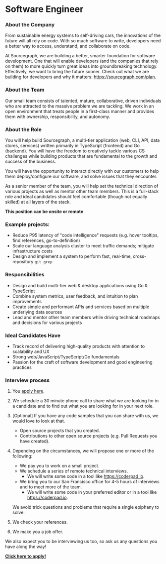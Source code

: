 # Software Engineer

### About the Company

From sustainable energy systems to self-driving cars, the innovations of the future will all rely on code. With so much software to write, developers need a better way to access, understand, and collaborate on code.

At Sourcegraph, we are building a better, smarter foundation for software development. One that will enable developers (and the companies that rely on them) to more quickly turn great ideas into groundbreaking technology. Effectively, we want to bring the future sooner.
Check out what we are building for developers and why it matters: https://sourcegraph.com/plan.

### About the Team

Our small team consists of talented, mature, collaborative, driven individuals who are attracted to the massive problem we are tackling. We work in an open environment that treats people in a first-class manner and provides them with ownership, responsibility, and autonomy.

### About the Role

You will help build Sourcegraph, a multi-tier application (web, CLI, API, data stores, services) written primarily in TypeScript (frontend) and Go (backend). You will have the freedom to creatively tackle various CS challenges while building products that are fundamental to the growth and success of the business.

You will have the opportunity to interact directly with our customers to help them deploy/configure our software, and solve issues that they encounter.

As a senior member of the team, you will help set the technical direction of various projects as well as mentor other team members. This is a full-stack role and ideal candidates should feel comfortable (though not equally skilled) at all layers of the stack.

**This position can be onsite or remote**

### Example projects:

- Reduce P95 latency of "code intelligence" requests (e.g. hover tooltips, find references, go-to-definition)
- Scale our language analysis cluster to meet traffic demands; mitigate infrastructure costs
- Design and implement a system to perform fast, real-time, cross-repository `git grep`

### Responsibilities

- Design and build multi-tier web & desktop applications using Go & TypeScript
- Combine system metrics, user feedback, and intuition to plan improvements
- Create simple and performant APIs and services based on multiple underlying data sources
- Lead and mentor other team members while driving technical roadmaps and decisions for various projects

### Ideal Candidates Have

- Track record of delivering high-quality products with attention to scalability and UX
- Strong web/JavaScript/TypeScript/Go fundamentals
- Passion for the craft of software development and good engineering practices

### Interview process

1.  You [apply here](https://hire.withgoogle.com/public/jobs/sourcegraphcom/view/P_AAAAAADAAADP_pY7jAAAXU).
2.  We schedule a 30 minute phone call to share what we are looking for in a candidate and to find out what you are looking for in your next role.
3.  [Optional] If you have any code samples that you can share with us, we would love to look at that.
    - Open source projects that you created.
    - Contributions to other open source projects (e.g. Pull Requests you have created).
4.  Depending on the circumstances, we will propose one or more of the following:

    - We pay you to work on a small project.
    - We schedule a series of remote technical interviews.
      - We will write some code in a tool like https://coderpad.io.
    - We bring you to our San Francisco office for 4-5 hours of interviews and to meet more of the team.
      - We will write some code in your preferred editor or in a tool like https://coderpad.io.

    We avoid trick questions and problems that require a single epiphany to solve.

5.  We check your references.
6.  We make you a job offer.

We also expect you to be interviewing us too, so ask us any questions you have along the way!

**[Click here to apply!](https://hire.withgoogle.com/public/jobs/sourcegraphcom/view/P_AAAAAADAAADP_pY7jAAAXU)**
